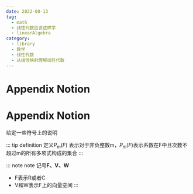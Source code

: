 ```yaml
---
date: 2022-08-13
tag:
  - math
  - 线性代数应该这样学
  - linearAlgebra
category:
  - library
  - 数学
  - 线性代数
  - 从线性映射理解线性代数
---
```


# Appendix Notion

# Appendix Notion


给定一些符号上的说明

::: tip definition
定义$P_m\left( F \right)$
表示对于非负整数m，$P_m\left( F \right)$表示系数在F中且次数不超过m的所有多项式构成的集合
:::


::: note note
记号**F、V、W**
- F表示R或者C
- V和W表示F上的向量空间
:::

